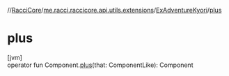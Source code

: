 //[RacciCore](../../../index.md)/[me.racci.raccicore.api.utils.extensions](../index.md)/[ExAdventureKyori](index.md)/[plus](plus.md)

# plus

[jvm]\
operator fun Component.[plus](plus.md)(that: ComponentLike): Component
